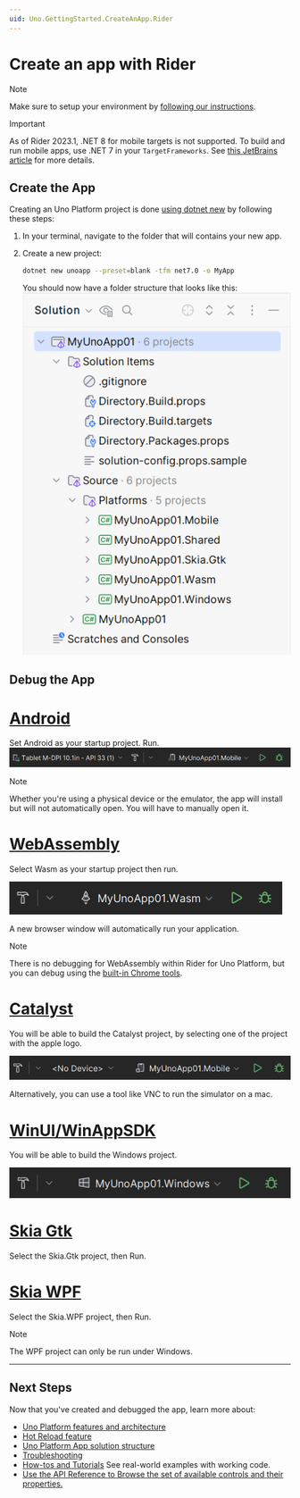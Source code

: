 ```yaml
---
uid: Uno.GettingStarted.CreateAnApp.Rider
---
```


# Create an app with Rider

> [!NOTE]
> Make sure to setup your environment by [following our instructions](xref:Uno.GetStarted.Rider).

> [!IMPORTANT]
> As of Rider 2023.1, .NET 8 for mobile targets is not supported. To build and run mobile apps, use .NET 7 in your `TargetFrameworks`. See [this JetBrains article](https://rider-support.jetbrains.com/hc/en-us/articles/13244959138834) for more details.


## Create the App
Creating an Uno Platform project is done [using dotnet new](xref:Uno.GetStarted.dotnet-new) by following these steps:

1. In your terminal, navigate to the folder that will contains your new app.
1. Create a new project:  
    ```bash
    dotnet new unoapp --preset=blank -tfm net7.0 -o MyApp
    ```

    You should now have a folder structure that looks like this:  
    ![rider-folder-structure](Assets/quick-start/rider-folder-structure.png)

## Debug the App

# [**Android**](#tab/android)

Set Android as your startup project. Run.
![run-android-rider](Assets/quick-start/run-android-rider.png)

> [!NOTE]
> Whether you're using a physical device or the emulator, the app will install but will not automatically open. You will have to manually open it.

# [**WebAssembly**](#tab/wasm)

Select Wasm as your startup project then run.

![run-wasm-rider](Assets/quick-start/run-wasm-rider.png)

A new browser window will automatically run your application.

> [!NOTE]
> There is no debugging for WebAssembly within Rider for Uno Platform, but you can debug using the [built-in Chrome tools](external/uno.wasm.bootstrap/doc/debugger-support.md#how-to-use-the-browser-debugger).

# [**Catalyst**](#tab/catalyst)
You will be able to build the Catalyst project, by selecting one of the project with the apple logo.

![run-catalyst-rider](Assets/quick-start/run-catalyst-rider.png)

Alternatively, you can use a tool like VNC to run the simulator on a mac.  

# [**WinUI/WinAppSDK**](#tab/winui)
You will be able to build the Windows project.

![run-winappsdk-rider](Assets/quick-start/run-winappsdk-rider.png)  

# [**Skia Gtk**](#tab/gtk)
Select the Skia.Gtk project, then Run.

# [**Skia WPF**](#tab/wpf)
Select the Skia.WPF project, then Run.

> [!NOTE] 
> The WPF project can only be run under Windows.

***

## Next Steps

Now that you've created and debugged the app, learn more about:

 - [Uno Platform features and architecture](xref:Uno.GetStarted.Explore)
 - [Hot Reload feature](xref:Uno.Features.HotReload)
 - [Uno Platform App solution structure](xref:Uno.Development.AppStructure)
 - [Troubleshooting](xref:Uno.UI.CommonIssues)
 - [How-tos and Tutorials](xref:Uno.GettingStarted.Tutorial1) See real-world examples with working code.
 - <a href="implemented-views.md">Use the API Reference to Browse the set of available controls and their properties.</a>
